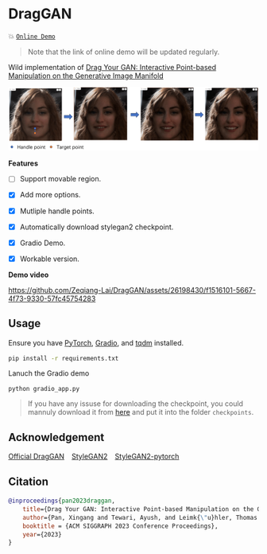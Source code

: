 # DragGAN

:boom: [`Online Demo`](https://6a05f355a8f139550c.gradio.live/)

> Note that the link of online demo will be updated regularly.

Wild implementation of [Drag Your GAN: Interactive Point-based Manipulation on the Generative Image Manifold](https://vcai.mpi-inf.mpg.de/projects/DragGAN/)

![demo](assets/demo.png)

**Features**

- [ ] Support movable region. 
- [x] Add more options.
- [x] Mutliple handle points.
- [x] Automatically download stylegan2 checkpoint.
- [x] Gradio Demo.
- [x] Workable version.


**Demo video**



https://github.com/Zeqiang-Lai/DragGAN/assets/26198430/f1516101-5667-4f73-9330-57fc45754283





## Usage

Ensure you have [PyTorch](https://pytorch.org/get-started/locally/), [Gradio](https://gradio.app/quickstart/), and [tqdm](https://github.com/tqdm/tqdm) installed.

```bash
pip install -r requirements.txt
```

Lanuch the Gradio demo

```
python gradio_app.py
```

> If you have any issuse for downloading the checkpoint, you could mannuly download it from [here](https://huggingface.co/aaronb/StyleGAN2/tree/main) and put it into the folder `checkpoints`.

## Acknowledgement

[Official DragGAN](https://github.com/XingangPan/DragGAN) &ensp; [StyleGAN2](https://github.com/NVlabs/stylegan2)  &ensp; [StyleGAN2-pytorch](https://github.com/rosinality/stylegan2-pytorch)

## Citation

```bibtex
@inproceedings{pan2023draggan,
    title={Drag Your GAN: Interactive Point-based Manipulation on the Generative Image Manifold}, 
    author={Pan, Xingang and Tewari, Ayush, and Leimk{\"u}hler, Thomas and Liu, Lingjie and Meka, Abhimitra and Theobalt, Christian},
    booktitle = {ACM SIGGRAPH 2023 Conference Proceedings},
    year={2023}
}
```
